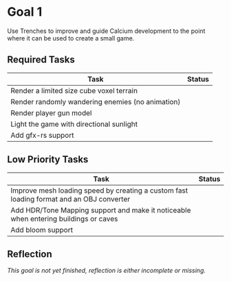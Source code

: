 # Goal 1
Use Trenches to improve and guide Calcium development to the point where it can
be used to create a small game.

## Required Tasks

| Task                                                                | Status |
|---------------------------------------------------------------------|--------|
| Render a limited size cube voxel terrain                            |        |
| Render randomly wandering enemies (no animation)                    |        |
| Render player gun model                                             |        |
| Light the game with directional sunlight                            |        |
| Add gfx-rs support                                                  |        |

## Low Priority Tasks

| Task                                                                | Status |
|---------------------------------------------------------------------|--------|
| Improve mesh loading speed by creating a custom fast loading format and an OBJ converter |        |
| Add HDR/Tone Mapping support and make it noticeable when entering buildings or caves |        |
| Add bloom support                                                   |        |

## Reflection
*This goal is not yet finished, reflection is either incomplete or missing.*
